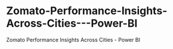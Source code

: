 # Zomato-Performance-Insights-Across-Cities---Power-BI
Zomato Performance Insights Across Cities - Power BI
